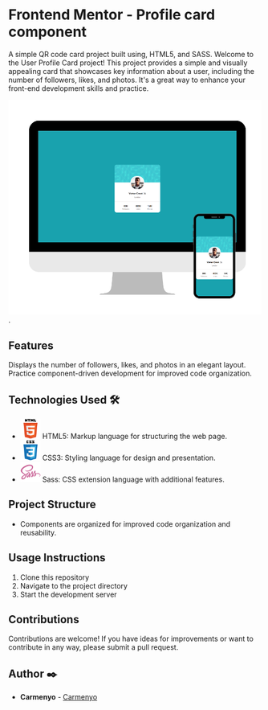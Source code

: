 # Frontend Mentor - Profile card component

A simple QR code card project built using, HTML5, and SASS. 
Welcome to the User Profile Card project! This project provides a simple and visually appealing card that showcases key information about a user, including the number of followers, likes, and photos. It's a great way to enhance your front-end development skills and practice.

![QR code component challenge on Frontend Mentor](./images/Neutral%20Minimal%20Shadow%20Photographer%20Frame%20Mockup%20Pinterest%20Pin.png). 

## Features
Displays the number of followers, likes, and photos in an elegant layout.
Practice component-driven development for improved code organization.


## Technologies Used 🛠️

- <img src="https://raw.githubusercontent.com/devicons/devicon/master/icons/html5/html5-original-wordmark.svg" alt="html5" width="40" height="40"/> HTML5: Markup language for structuring the web page.
- <img src="https://raw.githubusercontent.com/devicons/devicon/master/icons/css3/css3-original-wordmark.svg" alt="css3" width="40" height="40"/> CSS3: Styling language for design and presentation.
- <img src="https://raw.githubusercontent.com/devicons/devicon/master/icons/sass/sass-original.svg" alt="sass" width="40" height="40"/> Sass: CSS extension language with additional features.

## Project Structure

- Components are organized for improved code organization and reusability.

## Usage Instructions

1. Clone this repository 
2. Navigate to the project directory
4. Start the development server 

## Contributions

Contributions are welcome! If you have ideas for improvements or want to contribute in any way, please submit a pull request.

## Author ✒️

- **Carmenyo** - [Carmenyo](https://github.com/carmenyo)